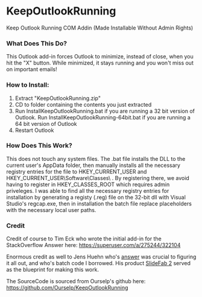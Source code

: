 # KeepOutlookRunning
Keep Outlook Running COM Addin (Made Installable Without Admin Rights)

### What Does This Do?
This Outlook add-in forces Outlook to minimize, instead of close, when you hit the "X" button. While minimized, it stays running and you won't miss out on important emails!

### How to Install:
1. Extract "KeepOutlookRunning.zip"
2. CD to folder containing the contents you just extracted
3. Run InstallKeepOutlookRunning.bat if you are running a 32 bit version of Outlook. 
Run InstallKeepOutlookRunning-64bit.bat if you are running a 64 bit version of Outlook
4. Restart Outlook

### How Does This Work?
This does not touch any system files. The .bat file installs the DLL to the current user's AppData folder, then manually installs all the necessary registry entries for the file to HKEY_CURRENT_USER and HKEY_CURRENT_USER\Software\Classes\ . By registering there, we avoid having to register in HKEY_CLASSES_ROOT which requires admin priveleges. I was able to find all the necessary registry entries for installation by generating a registy (.reg) file on the 32-bit dll with Visual Studio's regcap.exe, then in installation the batch file replace placeholders with the necessary local user paths.

### Credit
Credit of course to Tim Eck who wrote the initial add-in for the StackOverflow Answer here: https://superuser.com/a/275244/322104

Enormous credit as well to Jens Huehn who's [answer](https://stackoverflow.com/a/55072381/3171509) was crucial to figuring it all out, and who's batch code I borrowed. His product [SlideFab 2](https://slidefab.com/lite/) served as the blueprint for making this work. 

The SourceCode is sourced from Ourselp's github here: https://github.com/Ourselp/KeepOutlookRunning
